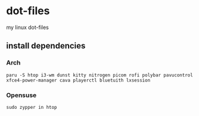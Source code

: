 # dot-files

my linux dot-files

## install dependencies

### Arch

    paru -S htop i3-wm dunst kitty nitrogen picom rofi polybar pavucontrol xfce4-power-manager cava playerctl bluetuith lxsession

### Opensuse

    sudo zypper in htop
